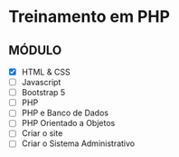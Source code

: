 <h1 style="align:center">Treinamento em PHP</h1>

## MÓDULO 
- [x] HTML & CSS 
- [ ] Javascript
- [ ] Bootstrap 5
- [ ] PHP
- [ ] PHP e Banco de Dados
- [ ] PHP Orientado a Objetos
- [ ] Criar o site
- [ ] Criar o Sistema Administrativo